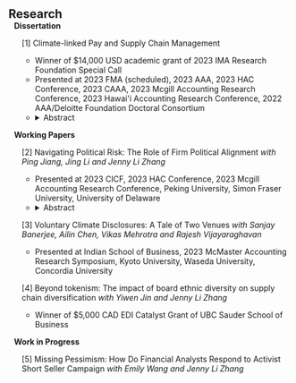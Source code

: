  
<h2 id="research" style="margin: 2px 0px 0px;"> <br> 
<br> Research</h2>
 <h4 style="margin:0 10px 0;"  >Dissertation</h4>

<div>
  <ul>  <div class="title"> [1] Climate-linked Pay and Supply Chain Management  </div>
  <ul>
     <li>   Winner of $14,000 USD academic grant of 2023 IMA Research Foundation Special Call <br></li>
     <li>   Presented at 2023 FMA (scheduled), 2023 AAA, 2023 HAC Conference, 2023 CAAA, 2023 Mcgill Accounting Research Conference, 2023 Hawai'i Accounting Research Conference, 2022 AAA/Deloitte Foundation Doctoral Consortium</li>
   <li>   <details>
  <summary>Abstract</summary>
This study documents a positive and significant association between a firm’s use of climate-linked metrics in executive pay and its outsourced emissions to the supply chain. Using a sample of 870 listed U.S. firms, I find that firms with better internal corporate governance, better financial performance, and lower growth opportunities are more likely to use climate-linked pay. Such pay schemes are followed by an increase in upstream suppliers’ emissions, and a decrease in firms’ direct emissions. This effect is more pronounced among firms with greater climate pressure, greater bargaining power over suppliers, and lower external monitoring. To explore potential mechanisms, I show that firms with climate-linked pay facilitate emissions outsourcing by initiating (terminating) fewer (more) contracts with suppliers from regions with higher emissions costs. Overall, my findings highlight the potential impact of climate-linked metrics in executive compensation on the supply chain.

</details></li>
  </ul>
 </ul>
</div>

<h4 style="margin:0 10px 0;" >Working Papers</h4>
 
<div>
  <ul>   <div class="title"> [2] Navigating Political Risk: The Role of Firm Political Alignment <em> with Ping Jiang, Jing Li and Jenny Li Zhang </em> </div>
 <ul>
     <li>  Presented at 2023 CICF, 2023 HAC Conference, 2023 Mcgill Accounting Research Conference, Peking University, Simon Fraser University, University of Delaware</li>
  <li><details>
  <summary>Abstract</summary>
We examine the determinants and consequences of an important but understudied strategy in managing political risks—firm political alignment (FPA). Using a GPT large language model, we measure FPA as the extent to which firms align their actions with government agendas as presented in annual reports. We argue that FPA increases firm legitimacy in the eyes of the government, thus mitigating political risks. We leverage two political events in China to test our hypotheses. First, as the anti-corruption campaign that started in 2012 and spread across different provinces over time serves as a staggered shock that reduces the effectiveness of political ties, we find that firms respond by increasing their FPA. Second, we find that the announcement of the common prosperity policy in August 2021 sharply increases policy uncertainty for non-SOEs. However, the extent of FPA largely mitigates the negative market reaction. Overall, our evidence suggests that firms resort to FPA as a means of mitigating political risk when the efficacy of political ties is weakened, and FPA is an effective corporate strategy for buffering against political risk.  

</details></li>
  </ul>
   </ul>
</div>


<div>
   <ul>  <div class="title"> [3] Voluntary Climate Disclosures: A Tale of Two Venues <em> with Sanjay Banerjee, Ailin Chen, Vikas
Mehrotra and Rajesh Vijayaraghavan </em> </div>
 <ul>
     <li>  Presented at Indian School of Business, 2023 McMaster Accounting Research Symposium, Kyoto University, Waseda University, Concordia University</li>
  </ul>
    </ul>
</div>
 
 
<div>
   <ul>  <div class="title"> [4] Beyond tokenism: The impact of board ethnic diversity on supply chain diversification <em> with Yiwen Jin and Jenny Li Zhang </em> </div>
 <ul>
     <li>  Winner of $5,000 CAD EDI Catalyst Grant of UBC Sauder School of Business</li>
  </ul>
    </ul>
</div>

  


<h4 style="margin:0 10px 0;" >Work in Progress</h4>
 
<div>
  <ul>   <div class="title"> [5] Missing Pessimism: How Do Financial Analysts Respond to Activist Short Seller Campaign <em> with Emily Wang and Jenny Li Zhang </em> </div>
   </ul>
</div>

